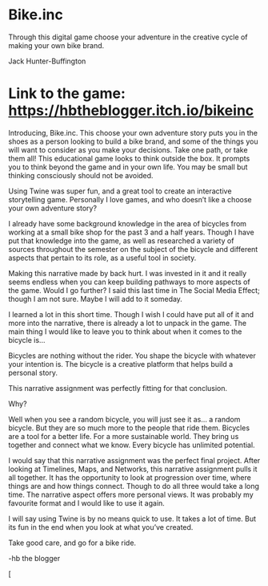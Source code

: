# Bike.inc
Through this digital game choose your adventure in the creative cycle of making your own bike brand. 


<p>Jack Hunter-Buffington</p>
</div>

# Link to the game: https://hbtheblogger.itch.io/bikeinc


Introducing, Bike.inc. This choose your own adventure story puts you in the shoes as a person looking to build a bike brand, and some of the things you will want to consider as you make your decisions. Take one path, or take them all! This educational game looks to think outside the box. It prompts you to think beyond the game and in your own life. You may be small but thinking consciously should not be avoided.

Using Twine was super fun, and a great tool to create an interactive storytelling game. Personally I love games, and who doesn’t like a choose your own adventure story?

I already have some background knowledge in the area of bicycles from working at a small bike shop for the past 3 and a half years. Though I have put that knowledge into the game, as well as researched a variety of sources throughout the semester on the subject of the bicycle and different aspects that pertain to its role, as a useful tool in society.

Making this narrative made by back hurt. I was invested in it and it really seems endless when you can keep building pathways to more aspects of the game. Would I go further? I said this last time in The Social Media Effect; though I am not sure. Maybe I will add to it someday.

I learned a lot in this short time. Though I wish I could have put all of it and more into the narrative, there is already a lot to unpack in the game. The main thing I would like to leave you to think about when it comes to the bicycle is…

Bicycles are nothing without the rider. You shape the bicycle with whatever your intention is. The bicycle is a creative platform that helps build a personal story.

This narrative assignment was perfectly fitting for that conclusion.

Why?

Well when you see a random bicycle, you will just see it as… a random bicycle. But they are so much more to the people that ride them. Bicycles are a tool for a better life. For a more sustainable world. They bring us together and connect what we know. Every bicycle has unlimited potential.

I would say that this narrative assignment was the perfect final project. After looking at Timelines, Maps, and Networks, this narrative assignment pulls it all together. It has the opportunity to look at progression over time, where things are and how things connect. Though to do all three would take a long time. The narrative aspect offers more personal views. It was probably my favourite format and I would like to use it again.

I will say using Twine is by no means quick to use. It takes a lot of time. But its fun in the end when you look at what you’ve created.

Take good care, and go for a bike ride.

-hb the blogger

[

